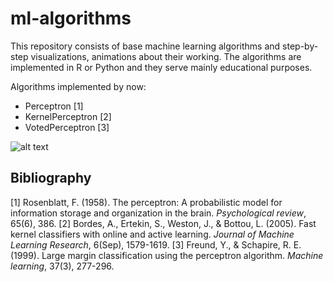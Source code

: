 # ml-algorithms

This repository consists of base machine learning algorithms and step-by-step visualizations, animations about their working. The algorithms are implemented in R or Python and they serve mainly educational purposes.

Algorithms implemented by now:
+ Perceptron [1]
+ KernelPerceptron [2]
+ VotedPerceptron [3]

![alt text](https://github.com/strsz/ml-algorithms/blob/master/perceptron/perceptron.gif "Sample animation")

## Bibliography
[1] Rosenblatt, F. (1958). The perceptron: A probabilistic model for information storage and organization in the brain. *Psychological review*, 65(6), 386.
[2] Bordes, A., Ertekin, S., Weston, J., & Bottou, L. (2005). Fast kernel classifiers with online and active learning. *Journal of Machine Learning Research*, 6(Sep), 1579-1619.
[3] Freund, Y., & Schapire, R. E. (1999). Large margin classification using the perceptron algorithm. *Machine learning*, 37(3), 277-296.
